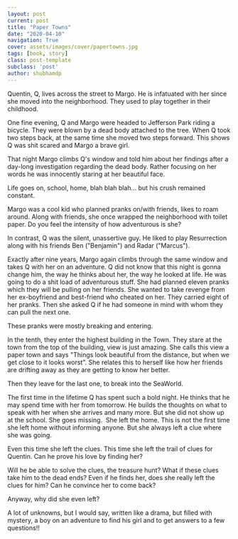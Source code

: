 ```yaml
---
layout: post
current: post
title: "Paper Towns"
date: "2020-04-10"
navigation: True
cover: assets/images/cover/papertowns.jpg
tags: [book, story]
class: post-template
subclass: 'post'
author: shubhamdp
---
```


Quentin, Q, lives across the street to Margo. He is infatuated with her since she moved into the neighborhood. They used to play together in their childhood.

One fine evening, Q and Margo were headed to Jefferson Park riding a bicycle. They were blown by a dead body attached to the tree. When Q took two steps back, at the same time she moved two steps forward. This shows Q was shit scared and Margo a brave girl.

That night Margo climbs Q's window and told him about her findings after a day-long investigation regarding the dead body. Rather focusing on her words he was innocently staring at her beautiful face.

Life goes on, school, home, blah blah blah... but his crush remained constant.

Margo was a cool kid who planned pranks on/with friends, likes to roam around. Along with friends, she once wrapped the neighborhood with toilet paper. Do you feel the intensity of how adventurous is she?

In contrast, Q was the silent, unassertive guy. He liked to play Resurrection along with his friends Ben ("Benjamin") and Radar ("Marcus").

Exactly after nine years, Margo again climbs through the same window and takes Q with her on an adventure. Q did not know that this night is gonna change him, the way he thinks about her, the way he looked at life. He was going to do a shit load of adventurous stuff. She had planned eleven pranks which they will be pulling on her friends. She wanted to take revenge from her ex-boyfriend and best-friend who cheated on her. They carried eight of her pranks. Then she asked Q if he had someone in mind with whom they can pull the next one.

These pranks were mostly breaking and entering.

In the tenth, they enter the highest building in the Town. They stare at the town from the top of the building, view is just amazing. She calls this view a paper town and says "Things look beautiful from the distance, but when we get close to it looks worst". She relates this to herself like how her friends are drifting away as they are getting to know her better.

Then they leave for the last one, to break into the SeaWorld.

The first time in the lifetime Q has spent such a bold night. He thinks that he may spend time with her from tomorrow. He builds the thoughts on what to speak with her when she arrives and many more. But she did not show up at the school. She goes missing.  She left the home. This is not the first time she left home without informing anyone. But she always left a clue where she was going.

Even this time she left the clues. This time she left the trail of clues for Quentin. Can he prove his love by finding her?

Will he be able to solve the clues, the treasure hunt? What if these clues take him to the dead ends? Even if he finds her, does she really left the clues for him? Can he convince her to come back?

Anyway, why did she even left?

A lot of unknowns, but I would say, written like a drama, but filled with mystery, a boy on an adventure to find his girl and to get answers to a few questions!!
